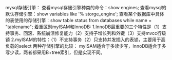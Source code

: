 mysql存储引擎：
查看mysql存储引擎种类的命令：show engines;
查看mysql的默认存储引擎：show variables like '% storge_engine';
查看某个数据库中具体的表使用的存储引擎：show table status from databases while name = "tablename";
着重区别myISAM和InnoDB:
1.InnoDB最重要的三个特性是（1）支持事务、回滚、系统崩溃修复能力（2）支持子增长列和外键（3）支持mvcc行级锁
2.myISAM的特性：（1）不支持事务（2）只支持并发插入的表锁，主要用于高负载的select
两种存储引擎的比较： myISAM适合于多读少写，InnoDB适合于多写少读，两者都采用B+tree索引，但是实现不同。

